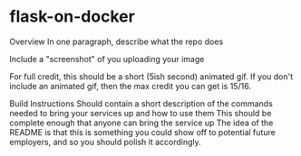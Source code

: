 # flask-on-docker

Overview
In one paragraph, describe what the repo does

Include a "screenshot" of you uploading your image

For full credit, this should be a short (5ish second) animated gif. If you don't include an animated gif, then the max credit you can get is 15/16.

Build Instructions
Should contain a short description of the commands needed to bring your services up and how to use them
This should be complete enough that anyone can bring the service up
The idea of the README is that this is something you could show off to potential future employers, and so you should polish it accordingly.
